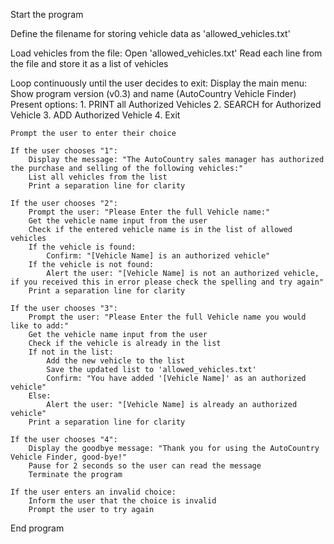 Start the program

Define the filename for storing vehicle data as 'allowed_vehicles.txt'

Load vehicles from the file:
    Open 'allowed_vehicles.txt'
    Read each line from the file and store it as a list of vehicles

Loop continuously until the user decides to exit:
    Display the main menu:
        Show program version (v0.3) and name (AutoCountry Vehicle Finder)
        Present options:
            1. PRINT all Authorized Vehicles
            2. SEARCH for Authorized Vehicle
            3. ADD Authorized Vehicle
            4. Exit

    Prompt the user to enter their choice

    If the user chooses "1":
        Display the message: "The AutoCountry sales manager has authorized the purchase and selling of the following vehicles:"
        List all vehicles from the list
        Print a separation line for clarity

    If the user chooses "2":
        Prompt the user: "Please Enter the full Vehicle name:"
        Get the vehicle name input from the user
        Check if the entered vehicle name is in the list of allowed vehicles
        If the vehicle is found:
            Confirm: "[Vehicle Name] is an authorized vehicle"
        If the vehicle is not found:
            Alert the user: "[Vehicle Name] is not an authorized vehicle, if you received this in error please check the spelling and try again"
        Print a separation line for clarity

    If the user chooses "3":
        Prompt the user: "Please Enter the full Vehicle name you would like to add:"
        Get the vehicle name input from the user
        Check if the vehicle is already in the list
        If not in the list:
            Add the new vehicle to the list
            Save the updated list to 'allowed_vehicles.txt'
            Confirm: "You have added '[Vehicle Name]' as an authorized vehicle"
        Else:
            Alert the user: "[Vehicle Name] is already an authorized vehicle"
        Print a separation line for clarity

    If the user chooses "4":
        Display the goodbye message: "Thank you for using the AutoCountry Vehicle Finder, good-bye!"
        Pause for 2 seconds so the user can read the message
        Terminate the program

    If the user enters an invalid choice:
        Inform the user that the choice is invalid
        Prompt the user to try again

End program
